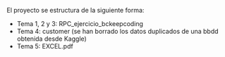 El proyecto se estructura de la siguiente forma:
- Tema 1, 2 y 3: RPC_ejercicio_bckeepcoding
- Tema 4: customer (se han borrado los datos duplicados de una bbdd obtenida desde Kaggle)
- Tema 5: EXCEL.pdf
